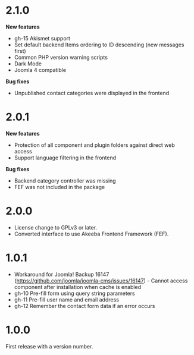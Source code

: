 # 2.1.0

**New features**

* gh-15 Akismet support 
* Set default backend Items ordering to ID descending (new messages first)
* Common PHP version warning scripts
* Dark Mode
* Joomla 4 compatible

**Bug fixes**

* Unpublished contact categories were displayed in the frontend

# 2.0.1

**New features**

* Protection of all component and plugin folders against direct web access
* Support language filtering in the frontend

**Bug fixes**

* Backend category controller was missing
* FEF was not included in the package

# 2.0.0

* License change to GPLv3 or later.
* Converted interface to use Akeeba Frontend Framework (FEF).

# 1.0.1

* Workaround for Joomla! Backup 16147 (https://github.com/joomla/joomla-cms/issues/16147) - Cannot access component after installation when cache is enabled
* gh-10 Pre-fill form using query string parameters
* gh-11 Pre-fill user name and email address
* gh-12 Remember the contact form data if an error occurs

# 1.0.0

First release with a version number.
